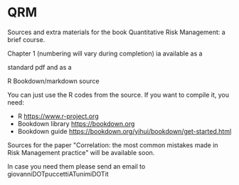 # QRM
Sources and extra materials for the book Quantitative Risk Management: a brief course.

Chapter 1 (numbering will vary during completion) ia available as a 

standard pdf and as a

R Bookdown/markdown source

You can just use the R codes from the source. If you want to compile it, you need:

- R https://www.r-project.org
- Bookdown library https://bookdown.org
- Bookdown guide https://bookdown.org/yihui/bookdown/get-started.html 


Sources for the paper "Correlation: the most common mistakes
made in Risk Management practice" will be available soon.

In case you need them please send an email to giovanniDOTpuccettiATunimiDOTit
